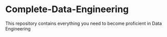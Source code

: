# Complete-Data-Engineering
This repository contains everything you need to become proficient in Data Engineering
